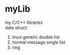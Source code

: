 # myLib
my C/C++ libraries  
data struct: 
1) linux generic double list
2) normal message single list
3) ring

